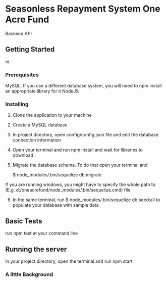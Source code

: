 # Seasonless Repayment System One Acre Fund

Backend API

## Getting Started

m.

### Prerequisites

MySQL. If you use a different database system, you will need to npm install an appropriate library for it
NodeJS

### Installing

1. Clone the application to your machine

2. Create a MySQL database

3. In project directory, open config/config.json file and edit the database connection information

4. Open your terminal and run npm install and wait for libraries to download

5. Migrate the database schema. To do that open your terminal and

   \$ node_modules/.bin/sequelize db:migrate

If you are running windows, you might have to specify the whole path to (E.g. d:/oneacrefund/node_modules/.bin/sequelize.cmd) file

6. In the same terminal, run \$ node_modules/.bin/sequelize db:seed:all to populate your database with sample data

## Basic Tests

run npm test at your command line

## Running the server

In your project directory, open the terminal and run npm start

### A little Background
